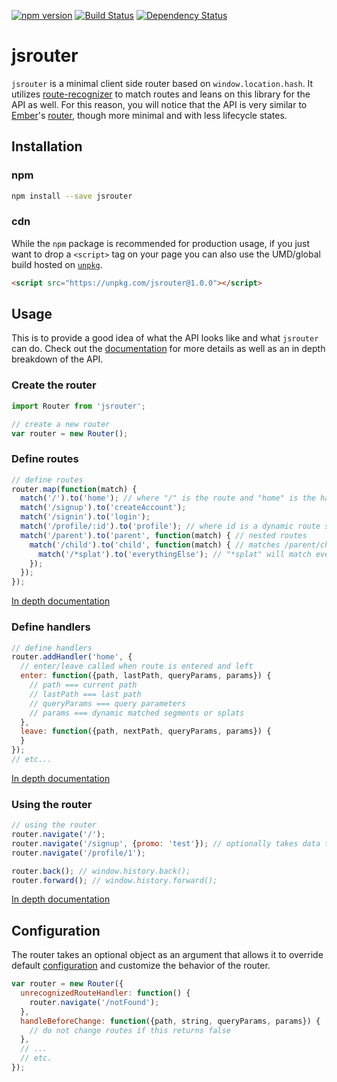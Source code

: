 [![npm version](https://badge.fury.io/js/jsrouter.svg)](http://badge.fury.io/js/jsrouter)
[![Build Status](https://secure.travis-ci.org/jdlehman/jsrouter.svg?branch=master)](http://travis-ci.org/jdlehman/jsrouter)
[![Dependency Status](https://david-dm.org/jdlehman/jsrouter.svg)](https://david-dm.org/jdlehman/jsrouter)

# jsrouter

`jsrouter` is a minimal client side router based on `window.location.hash`. It utilizes [route-recognizer](https://github.com/tildeio/route-recognizer) to match routes and leans on this library for the API as well. For this reason, you will notice that the API is very similar to [Ember](http://emberjs.com/)'s [router](https://github.com/tildeio/router.js), though more minimal and with less lifecycle states.

## Installation

### npm

```sh
npm install --save jsrouter
```

### cdn

While the `npm` package is recommended for production usage, if you just want to drop a `<script>` tag on your page you can also use the UMD/global build hosted on [`unpkg`](https://unpkg.com/jsrouter).

```html
<script src="https://unpkg.com/jsrouter@1.0.0"></script>
```

## Usage

This is to provide a good idea of what the API looks like and what `jsrouter` can do. Check out the [documentation](docs/router.md) for more details as well as an in depth breakdown of the API.

### Create the router

```js
import Router from 'jsrouter';

// create a new router
var router = new Router();
```

### Define routes

```js
// define routes
router.map(function(match) {
  match('/').to('home'); // where "/" is the route and "home" is the handler name
  match('/signup').to('createAccount');
  match('/signin').to('login');
  match('/profile/:id').to('profile'); // where id is a dynamic route segment
  match('/parent').to('parent', function(match) { // nested routes
    match('/child').to('child', function(match) { // matches /parent/child and calls both handlers
      match('/*splat').to('everythingElse'); // "*splat" will match everything
    });
  });
});
```

[In depth documentation](/docs/defining-routes.md)

### Define handlers

```js
// define handlers
router.addHandler('home', {
  // enter/leave called when route is entered and left
  enter: function({path, lastPath, queryParams, params}) {
    // path === current path
    // lastPath === last path
    // queryParams === query parameters
    // params === dynamic matched segments or splats
  },
  leave: function({path, nextPath, queryParams, params}) {
  }
});
// etc...
```

[In depth documentation](/docs/defining-handlers.md)

### Using the router

```js
// using the router
router.navigate('/');
router.navigate('/signup', {promo: 'test'}); // optionally takes data to store in window.history.replaceState
router.navigate('/profile/1');

router.back(); // window.history.back();
router.forward(); // window.history.forward();
```

[In depth documentation](/docs/router.md)

## Configuration

The router takes an optional object as an argument that allows it to override default [configuration](/docs/router-config.md) and customize the behavior of the router.

```js
var router = new Router({
  unrecognizedRouteHandler: function() {
    router.navigate('/notFound');
  },
  handleBeforeChange: function({path, string, queryParams, params}) {
    // do not change routes if this returns false
  },
  // ...
  // etc.
});
```
